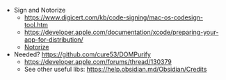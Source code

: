 - Sign and Notorize
    - https://www.digicert.com/kb/code-signing/mac-os-codesign-tool.htm
    - https://developer.apple.com/documentation/xcode/preparing-your-app-for-distribution/
    - [Notorize](https://developer.apple.com/forums/thread/130379)
- Needed? https://github.com/cure53/DOMPurify
    - https://developer.apple.com/forums/thread/130379
    - See other useful libs: https://help.obsidian.md/Obsidian/Credits